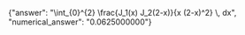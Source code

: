 {"answer": "\\int_{0}^{2} \\frac{J_1(x) J_2(2-x)}{x (2-x)^2} \\, dx", "numerical_answer": "0.0625000000"}